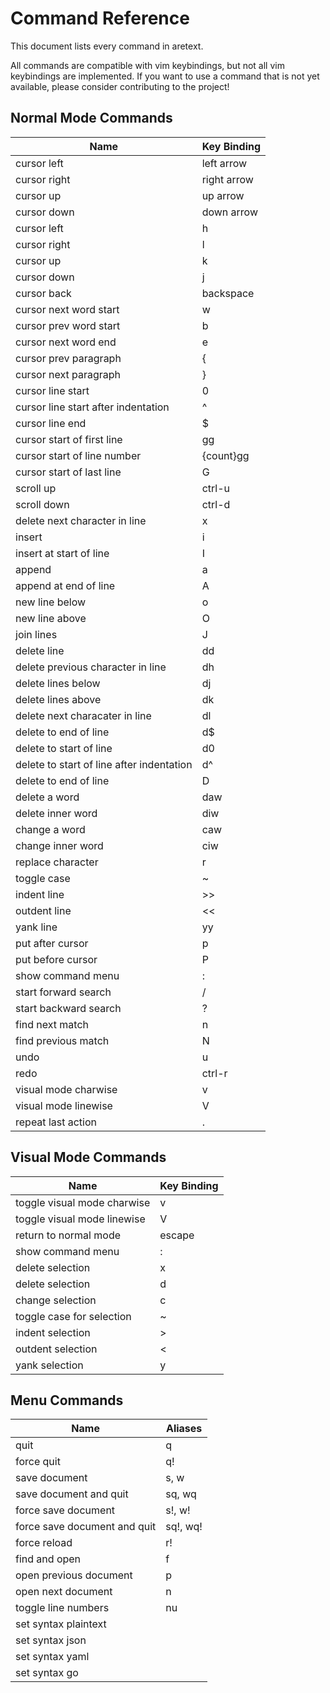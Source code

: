Command Reference
=================

This document lists every command in aretext.

All commands are compatible with vim keybindings, but not all vim keybindings are implemented. If you want to use a command that is not yet available, please consider contributing to the project!

Normal Mode Commands
--------------------

| Name                                      | Key Binding |
|-------------------------------------------|-------------|
| cursor left                               | left arrow  |
| cursor right                              | right arrow |
| cursor up                                 | up arrow    |
| cursor down                               | down arrow  |
| cursor left                               | h           |
| cursor right                              | l           |
| cursor up                                 | k           |
| cursor down                               | j           |
| cursor back                               | backspace   |
| cursor next word start                    | w           |
| cursor prev word start                    | b           |
| cursor next word end                      | e           |
| cursor prev paragraph                     | \{          |
| cursor next paragraph                     | \}          |
| cursor line start                         | 0           |
| cursor line start after indentation       | ^           |
| cursor line end                           | $           |
| cursor start of first line                | gg          |
| cursor start of line number               | {count}gg   |
| cursor start of last line                 | G           |
| scroll up                                 | ctrl-u      |
| scroll down                               | ctrl-d      |
| delete next character in line             | x           |
| insert                                    | i           |
| insert at start of line                   | I           |
| append                                    | a           |
| append at end of line                     | A           |
| new line below                            | o           |
| new line above                            | O           |
| join lines                                | J           |
| delete line                               | dd          |
| delete previous character in line         | dh          |
| delete lines below                        | dj          |
| delete lines above                        | dk          |
| delete next characater in line            | dl          |
| delete to end of line                     | d$          |
| delete to start of line                   | d0          |
| delete to start of line after indentation | d^          |
| delete to end of line                     | D           |
| delete a word                             | daw         |
| delete inner word                         | diw         |
| change a word                             | caw         |
| change inner word                         | ciw         |
| replace character                         | r           |
| toggle case                               | ~           |
| indent line                               | >>          |
| outdent line                              | \<\<        |
| yank line                                 | yy          |
| put after cursor                          | p           |
| put before cursor                         | P           |
| show command menu                         | :           |
| start forward search                      | /           |
| start backward search                     | ?           |
| find next match                           | n           |
| find previous match                       | N           |
| undo                                      | u           |
| redo                                      | ctrl-r      |
| visual mode charwise                      | v           |
| visual mode linewise                      | V           |
| repeat last action                        | .           |

Visual Mode Commands
--------------------

| Name                        | Key Binding |
|-----------------------------|-------------|
| toggle visual mode charwise | v           |
| toggle visual mode linewise | V           |
| return to normal mode       | escape      |
| show command menu           | :           |
| delete selection            | x           |
| delete selection            | d           |
| change selection            | c           |
| toggle case for selection   | ~           |
| indent selection            | \>          |
| outdent selection           | \<          |
| yank selection              | y           |

Menu Commands
-------------

| Name                         | Aliases  |
|------------------------------|----------|
| quit                         | q        |
| force quit                   | q!       |
| save document                | s, w     |
| save document and quit       | sq, wq   |
| force save document          | s!, w!   |
| force save document and quit | sq!, wq! |
| force reload                 | r!       |
| find and open                | f        |
| open previous document       | p        |
| open next document           | n        |
| toggle line numbers          | nu       |
| set syntax plaintext         |          |
| set syntax json              |          |
| set syntax yaml              |          |
| set syntax go                |          |
